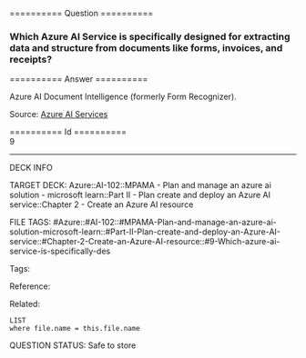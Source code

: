 ========== Question ==========  

### Which Azure AI Service is specifically designed for extracting data and structure from documents like forms, invoices, and receipts?  

========== Answer ==========  

Azure AI Document Intelligence (formerly Form Recognizer).

Source: [Azure AI Services](https://learn.microsoft.com/en-us/training/modules/prepare-azure-ai-development/3-azure-ai-services)

========== Id ==========  
9

---

DECK INFO

TARGET DECK: Azure::AI-102::MPAMA - Plan and manage an azure ai solution - microsoft learn::Part II - Plan create and deploy an Azure AI service::Chapter 2 - Create an Azure AI resource

FILE TAGS: #Azure::#AI-102::#MPAMA-Plan-and-manage-an-azure-ai-solution-microsoft-learn::#Part-II-Plan-create-and-deploy-an-Azure-AI-service::#Chapter-2-Create-an-Azure-AI-resource::#9-Which-azure-ai-service-is-specifically-des

Tags:

Reference:

Related:

```dataview
LIST
where file.name = this.file.name
```

QUESTION STATUS: Safe to store
